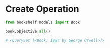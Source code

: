 # Create Operation

```python
from bookshelf.models import Book

book.objective.all()

# <QuerySet [<Book: 1984 by George Orwell>]>